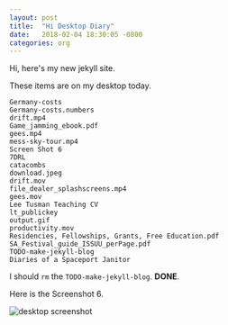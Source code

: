 ```yaml
---
layout: post
title:  "Hi Desktop Diary"
date:   2018-02-04 18:30:05 -0800
categories: org
---
```

Hi, here's my new jekyll site.

These items are on my desktop today.

```
Germany-costs
Germany-costs.numbers
drift.mp4
Game_jamming_ebook.pdf
gees.mp4
mess-sky-tour.mp4
Screen Shot 6
7DRL
catacombs
download.jpeg
drift.mov
file_dealer_splashscreens.mp4
gees.mov
Lee Tusman Teaching CV
lt_publickey
output.gif
productivity.mov
Residencies, Fellowships, Grants, Free Education.pdf
SA_Festival_guide_ISSUU_perPage.pdf
TODO-make-jekyll-blog
Diaries of a Spaceport Janitor
```

I should ```rm``` the ```TODO-make-jekyll-blog```. **DONE**.

Here is the Screenshot 6.

![desktop screenshot]({{site.url}}{{site.baseurl}}/images/screenshot6.png)
